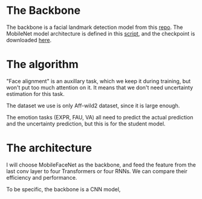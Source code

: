 
# The Backbone

The backbone is a facial landmark detection model from this [repo](https://github.com/cunjian/pytorch_face_landmark). The MobileNet model architecture is defined in this [script](https://github.com/cunjian/pytorch_face_landmark/blob/master/models/mobilefacenet.py), and the checkpoint is downloaded [here](https://github.com/cunjian/pytorch_face_landmark/blob/master/checkpoint/mobilefacenet_model_best.pth.tar).

# The algorithm

"Face alignment" is an auxillary task, which we keep it during training, but won't put too much attention on it. It means that we don't need uncertainty estimation for this task.

The dataset we use is only Aff-wild2 dataset, since it is large enough.

The emotion tasks (EXPR, FAU, VA) all need to predict the actual prediction and the uncertainty prediction, but this is for the student model. 

# The architecture

I will choose MobileFaceNet as the backbone, and feed the feature from the last conv layer to four Transformers or four RNNs. We can compare their efficiency and performance.

To be specific, the backbone is a CNN model, 
